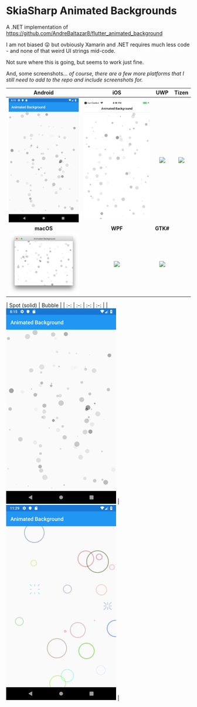 # SkiaSharp Animated Backgrounds

A .NET implementation of https://github.com/AndreBaltazar8/flutter_animated_background

I am not biased 😜 but ovbiously Xamarin and .NET requires much less code - and none of that weird UI strings mid-code.

Not sure where this is going, but seems to work just fine.

And, some screenshots... _of course, there are a few more platforms that I still need to add to the repo and include screenshots for._

| Android | iOS | UWP | Tizen |
| :-: | :-: | :-: | :-: |
| <img src="images/Android.png" width="300" /> | <img src="images/iOS.png" width="300" /> | <img src="images/UWP.png" width="300" /> | <img src="images/Tizen.png" width="300" /> |
| **macOS** | **WPF** | **GTK#** | |
| <img src="images/macOS.png" width="300" /> | <img src="images/WPF.png" width="300" /> | <img src="images/GTK.png" width="300" /> | |


| Spot (solid) | Bubble |
| :-: | :-: | :-: | :-: |
| <img src="images/SpotParticle.png" width="300" /> | <img src="images/BubbleParticle.png" width="300" /> |